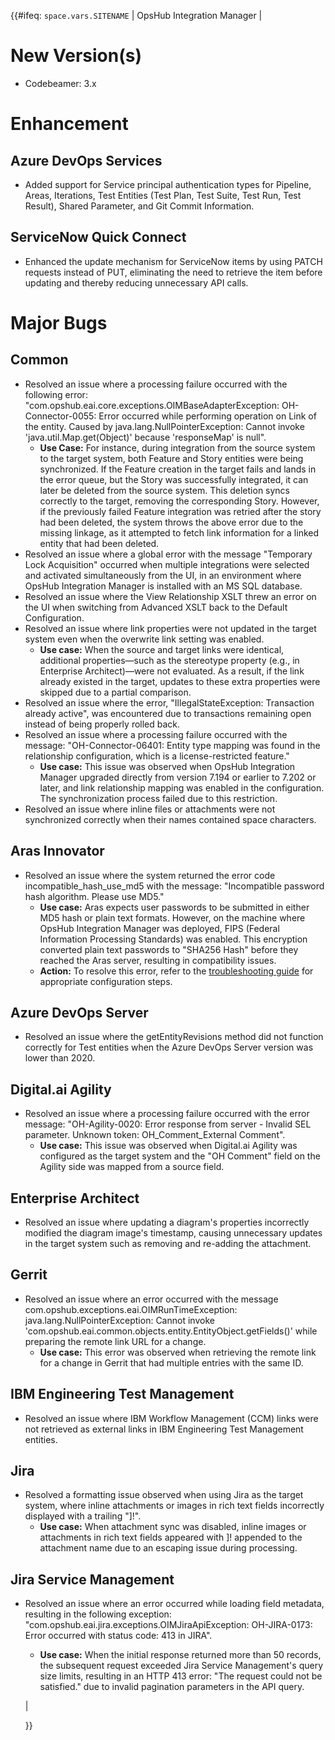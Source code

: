{{#ifeq: <code class="expression">space.vars.SITENAME</code> | OpsHub Integration Manager |

# New Version(s)
* Codebeamer: 3.x

# Enhancement

## Azure DevOps Services
* Added support for Service principal authentication types for Pipeline, Areas, Iterations, Test Entities (Test Plan, Test Suite, Test Run, Test Result), Shared Parameter, and Git Commit Information.

## ServiceNow Quick Connect
* Enhanced the update mechanism for ServiceNow items by using PATCH requests instead of PUT, eliminating the need to retrieve the item before updating and thereby reducing unnecessary API calls.

# Major Bugs

## Common
* Resolved an issue where a processing failure occurred with the following error: "com.opshub.eai.core.exceptions.OIMBaseAdapterException: OH-Connector-0055: Error occurred while performing operation on Link of the entity. Caused by java.lang.NullPointerException: Cannot invoke 'java.util.Map.get(Object)' because 'responseMap' is null".
  * **Use Case:** For instance, during integration from the source system to the target system, both Feature and Story entities were being synchronized. If the Feature creation in the target fails and lands in the error queue, but the Story was successfully integrated, it can later be deleted from the source system. This deletion syncs correctly to the target, removing the corresponding Story. However, if the previously failed Feature integration was retried after the story had been deleted, the system throws the above error due to the missing linkage, as it attempted to fetch link information for a linked entity that had been deleted.
* Resolved an issue where a global error with the message "Temporary Lock Acquisition" occurred when multiple integrations were selected and activated simultaneously from the UI, in an environment where OpsHub Integration Manager is installed with an MS SQL database.
* Resolved an issue where the View Relationship XSLT threw an error on the UI when switching from Advanced XSLT back to the Default Configuration.
* Resolved an issue where link properties were not updated in the target system even when the overwrite link setting was enabled.
  * **Use case:** When the source and target links were identical, additional properties—such as the stereotype property (e.g., in Enterprise Architect)—were not evaluated. As a result, if the link already existed in the target, updates to these extra properties were skipped due to a partial comparison.
* Resolved an issue where the error, "IllegalStateException: Transaction already active", was encountered due to transactions remaining open instead of being properly rolled back.
* Resolved an issue where a processing failure occurred with the message: "OH-Connector-06401: Entity type mapping was found in the relationship configuration, which is a license-restricted feature."
  * **Use case:** This issue was observed when OpsHub Integration Manager upgraded directly from version 7.194 or earlier to 7.202 or later, and link relationship mapping was enabled in the configuration. The synchronization process failed due to this restriction.
* Resolved an issue where inline files or attachments were not synchronized correctly when their names contained space characters.

## Aras Innovator
* Resolved an issue where the system returned the error code incompatible_hash_use_md5 with the message: "Incompatible password hash algorithm. Please use MD5."
  * **Use case:** Aras expects user passwords to be submitted in either MD5 hash or plain text formats. However, on the machine where OpsHub Integration Manager was deployed, FIPS (Federal Information Processing Standards) was enabled. This encryption converted plain text passwords to "SHA256 Hash" before they reached the Aras server, resulting in compatibility issues.
  * **Action:** To resolve this error, refer to the [troubleshooting guide](Incompatible_password_hash_algorithm) for appropriate configuration steps.

## Azure DevOps Server
* Resolved an issue where the getEntityRevisions method did not function correctly for Test entities when the Azure DevOps Server version was lower than 2020.

## Digital.ai Agility
* Resolved an issue where a processing failure occurred with the error message: "OH-Agility-0020: Error response from server - Invalid SEL parameter. Unknown token: OH_Comment_External Comment".
  * **Use case:** This issue was observed when Digital.ai Agility was configured as the target system and the "OH Comment" field on the Agility side was mapped from a source field.

## Enterprise Architect
* Resolved an issue where updating a diagram's properties incorrectly modified the diagram image's timestamp, causing unnecessary updates in the target system such as removing and re-adding the attachment.

## Gerrit
* Resolved an issue where an error occurred with the message com.opshub.exceptions.eai.OIMRunTimeException: java.lang.NullPointerException: Cannot invoke 'com.opshub.eai.common.objects.entity.EntityObject.getFields()' while preparing the remote link URL for a change.
  * **Use case:** This error was observed when retrieving the remote link for a change in Gerrit that had multiple entries with the same ID.

## IBM Engineering Test Management
* Resolved an issue where IBM Workflow Management (CCM) links were not retrieved as external links in IBM Engineering Test Management entities.

## Jira
* Resolved a formatting issue observed when using Jira as the target system, where inline attachments or images in rich text fields incorrectly displayed with a trailing "]!".
  * **Use case:** When attachment sync was disabled, inline images or attachments in rich text fields appeared with ]! appended to the attachment name due to an escaping issue during processing.

## Jira Service Management
* Resolved an issue where an error occurred while loading field metadata, resulting in the following exception: "com.opshub.eai.jira.exceptions.OIMJiraApiException: OH-JIRA-0173: Error occurred with status code: 413 in JIRA".
  * **Use case:** When the initial response returned more than 50 records, the subsequent request exceeded Jira Service Management's query size limits, resulting in an HTTP 413 error: "The request could not be satisfied." due to invalid pagination parameters in the API query.

  |

  }}
